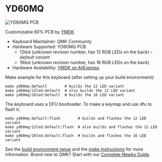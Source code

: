 # YD60MQ

![YD60MQ PCB](https://ae01.alicdn.com/kf/HTB1PVQ2X_HuK1RkSndVq6xVwpXaO.jpg)

Customizable 60% PCB by [YMDK](https://ymdk.aliexpress.com/store/429151?spm=2114.10010108.0.0.3ab23641lIkgzm).

* Keyboard Maintainer: QMK Community
* Hardware Supported: YD60MQ PCB
    * 12led (unknown revision number, has 12 RGB LEDs on the back) – _default variant_
    * 16led (unknown revision number, has 16 RGB LEDs on the back)
* Hardware Availability: [YMDK on AliExpress](https://www.aliexpress.com/i/32869207240.html)

Make example for this keyboard (after setting up your build environment):

    make yd60mq:default        # builds the 12 LED variant
    make yd60mq/12led:default  # also builds the 12 LED variant
    make yd60mq/16led:default  # builds the 16 LED variant

The keyboard uses a DFU bootloader. To make a keymap and use dfu to flash it:

    make yd60mq:default:flash        # builds and flashes the 12 LED variant
    make yd60mq/12led:default:flash  # also builds and flashes the 12 LED variant
    make yd60mq/16led:default:flash  # builds and flashes the 16 LED variant

See the [build environment setup](https://docs.qmk.fm/#/getting_started_build_tools) and the [make instructions](https://docs.qmk.fm/#/getting_started_make_guide) for more information. Brand new to QMK? Start with our [Complete Newbs Guide](https://docs.qmk.fm/#/newbs).
